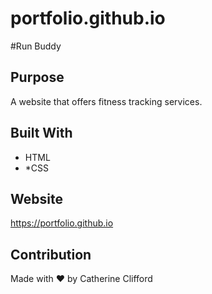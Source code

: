 # portfolio.github.io
#Run Buddy

## Purpose
A website that offers fitness tracking services.

## Built With 
* HTML
* *CSS

## Website
https://portfolio.github.io

## Contribution
Made with ❤️ by Catherine Clifford
